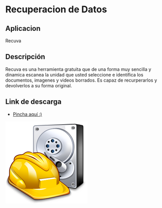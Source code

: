 # Recuperacion de Datos
## Aplicacion
Recuva
## Descripción
Recuva es una herramienta gratuita que de una forma muy sencilla y dinamica escanea la unidad que usted seleccione e 
identifica los documentos, imagenes y videos borrados. Es capaz de recurperarlos y devolverlos a su forma original.
## Link de descarga
- [Pincha aquí :)](https://www.ccleaner.com/knowledge/recuva-v1-53-2078?cc-noredirect=)


![image](recuva.png)
